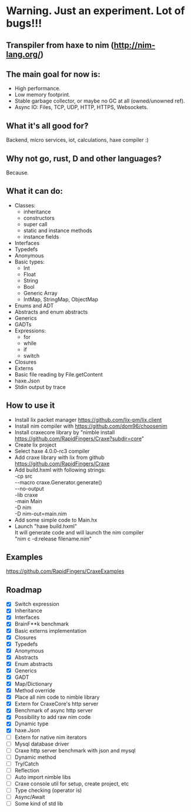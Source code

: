 # Warning. Just an experiment. Lot of bugs!!!

## Transpiler from haxe to nim (http://nim-lang.org/)

## The main goal for now is:
* High performance.
* Low memory footprint.
* Stable garbage collector, or maybe no GC at all (owned/unowned ref).
* Async IO: Files, TCP, UDP, HTTP, HTTPS, Websockets.

## What it's all good for?

Backend, micro services, iot, calculations, haxe compiler :)

## Why not go, rust, D and other languages?

Because.

## What it can do:

* Classes: 
    - inheritance
    - constructors
    - super call
    - static and instance methods
    - instance fields
* Interfaces
* Typedefs
* Anonymous
* Basic types: 
    - Int
    - Float
    - String
    - Bool
    - Generic Array<T>
    - IntMap, StringMap, ObjectMap
* Enums and ADT
* Abstracts and enum abstracts
* Generics
* GADTs
* Expressions: 
    - for
    - while
    - if
    - switch
* Closures
* Externs
* Basic file reading by File.getContent
* haxe.Json
* Stdin output by trace

## How to use it

* Install lix packet manager https://github.com/lix-pm/lix.client
* Install nim compiler with https://github.com/dom96/choosenim
* Install craxecore library by "nimble install https://github.com/RapidFingers/Craxe?subdir=core"
* Create lix project
* Select haxe 4.0.0-rc3 compiler
* Add craxe library with lix from github https://github.com/RapidFingers/Craxe
* Add build.hxml with following strings:\
-cp src\
--macro craxe.Generator.generate()\
--no-output\
-lib craxe\
-main Main\
-D nim\
-D nim-out=main.nim
* Add some simple code to Main.hx
* Launch "haxe build.hxml"\
It will generate code and will launch the nim compiler\
"nim c -d:release filename.nim"

## Examples

https://github.com/RapidFingers/CraxeExamples

## Roadmap

- [x] Switch expression
- [x] Inheritance
- [x] Interfaces
- [x] BrainF**k benchmark
- [x] Basic externs implementation
- [x] Closures
- [x] Typedefs
- [x] Anonymous
- [x] Abstracts
- [x] Enum abstracts
- [x] Generics
- [x] GADT
- [x] Map/Dictionary
- [x] Method override
- [x] Place all nim code to nimble library
- [x] Extern for CraxeCore's http server
- [x] Benchmark of async http server
- [x] Possibility to add raw nim code
- [x] Dynamic type
- [x] haxe.Json
- [ ] Extern for native nim iterators
- [ ] Mysql database driver
- [ ] Craxe http server benchmark with json and mysql
- [ ] Dynamic method
- [ ] Try/Catch
- [ ] Reflection
- [ ] Auto import nimble libs
- [ ] Craxe console util for setup, create project, etc
- [ ] Type checking (operator is)
- [ ] Async/Await
- [ ] Some kind of std lib

